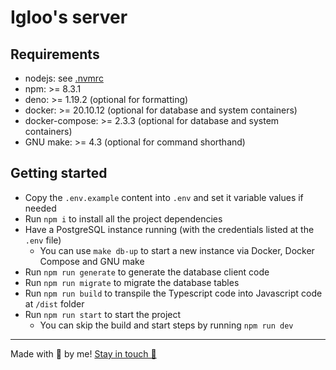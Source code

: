 # Igloo's server

## Requirements

- nodejs: see [.nvmrc](./.nvmrc)
- npm: >= 8.3.1
- deno: >= 1.19.2 (optional for formatting)
- docker: >= 20.10.12 (optional for database and system containers)
- docker-compose: >= 2.3.3 (optional for database and system containers)
- GNU make: >= 4.3 (optional for command shorthand)

## Getting started

- Copy the `.env.example` content into `.env` and set it variable values if needed
- Run `npm i` to install all the project dependencies
- Have a PostgreSQL instance running (with the credentials listed at the `.env` file)
  - You can use `make db-up` to start a new instance via Docker, Docker Compose and GNU make
- Run `npm run generate` to generate the database client code
- Run `npm run migrate` to migrate the database tables
- Run `npm run build` to transpile the Typescript code into Javascript code at `/dist` folder
- Run `npm run start` to start the project
  - You can skip the build and start steps by running `npm run dev`

***

Made with 💜 by me! [Stay in touch 👋](https://www.linkedin.com/in/gbartoczevicz)
